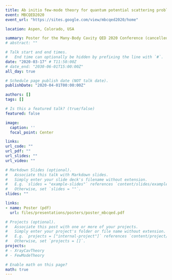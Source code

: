 ```yaml
---
title: Ab initio few-mode theory for quantum potential scattering problems
event: MBCQED2020
event_url: "https://sites.google.com/view/mbcqed2020/home"

location: Aspen, Colorado, USA

summary: Poster for the Many-Body Cavity QED 2020 Conference (cancelled due to the COVID-19 crisis)
# abstract: ""

# Talk start and end times.
#   End time can optionally be hidden by prefixing the line with `#`.
date: "2020-03-17" # T11:50:00Z
# date_end: "2030-06-01T15:00:00Z"
all_day: true

# Schedule page publish date (NOT talk date).
publishDate: "2020-04-01T00:00:00Z"

authors: []
tags: []

# Is this a featured talk? (true/false)
featured: false

image:
  caption: ''
  focal_point: Center

links:
url_code: ""
url_pdf: ""
url_slides: ""
url_video: ""

# Markdown Slides (optional).
#   Associate this talk with Markdown slides.
#   Simply enter your slide deck's filename without extension.
#   E.g. `slides = "example-slides"` references `content/slides/example-slides.md`.
#   Otherwise, set `slides = ""`.
slides: ""

links:
- name: Poster (pdf)
  url: files/presentations/posters/poster_mbcqed.pdf

# Projects (optional).
#   Associate this post with one or more of your projects.
#   Simply enter your project's folder or file name without extension.
#   E.g. `projects = ["internal-project"]` references `content/project/deep-learning/index.md`.
#   Otherwise, set `projects = []`.
projects:
# - XrayCavTheory
# - FewModeTheory

# Enable math on this page?
math: true
---
```


<!-- {{% alert note %}}
Click on the **Slides** button above to view the built-in slides feature.
{{% /alert %}}

Slides can be added in a few ways:

- **Create** slides using Academic's [*Slides*](https://sourcethemes.com/academic/docs/managing-content/#create-slides) feature and link using `slides` parameter in the front matter of the talk file
- **Upload** an existing slide deck to `static/` and link using `url_slides` parameter in the front matter of the talk file
- **Embed** your slides (e.g. Google Slides) or presentation video on this page using [shortcodes](https://sourcethemes.com/academic/docs/writing-markdown-latex/).

Further talk details can easily be added to this page using *Markdown* and $\rm \LaTeX$ math code. -->
